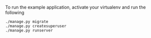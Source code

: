 To run the example application, activate your virtualenv and run the following

```commandline
./manage.py migrate
./manage.py createsuperuser
./manage.py runserver
```
